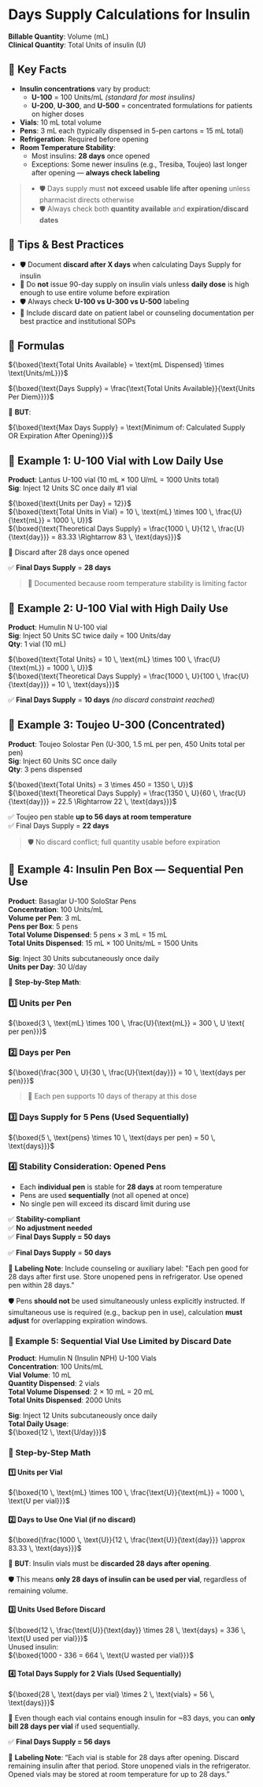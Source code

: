 # Days Supply Calculations for Insulin

**Billable Quantity**: Volume (mL)  
**Clinical Quantity**: Total Units of insulin (U)

## 🔑 Key Facts

- **Insulin concentrations** vary by product:
  - **U-100** = 100 Units/mL *(standard for most insulins)*
  - **U-200**, **U-300**, and **U-500** = concentrated formulations for patients on higher doses
- **Vials**: 10 mL total volume  
- **Pens**: 3 mL each (typically dispensed in 5-pen cartons = 15 mL total)
- **Refrigeration**: Required before opening
- **Room Temperature Stability**:
  - Most insulins: **28 days** once opened
  - Exceptions: Some newer insulins (e.g., Tresiba, Toujeo) last longer after opening — **always check labeling**

>- 🛡️ Days supply must **not exceed usable life after opening** unless pharmacist directs otherwise  
>- 🛡️ Always check both **quantity available** and **expiration/discard dates**

## 🚨 Tips & Best Practices

- 🛡️ Document **discard after X days** when calculating Days Supply for insulin
- 🚨 Do **not** issue 90-day supply on insulin vials unless **daily dose** is high enough to use entire volume before expiration
- 🛡️ Always check **U-100 vs U-300 vs U-500** labeling
- 📍 Include discard date on patient label or counseling documentation per best practice and institutional SOPs

## 🔢 Formulas

${\boxed{\text{Total Units Available} = \text{mL Dispensed} \times \text{Units/mL}}}$

${\boxed{\text{Days Supply} = \frac{\text{Total Units Available}}{\text{Units Per Diem}}}}$

🛑 **BUT**:

${\boxed{\text{Max Days Supply} = \text{Minimum of: Calculated Supply OR Expiration After Opening}}}$

## 💉 Example 1: U-100 Vial with Low Daily Use

**Product**: Lantus U-100 vial (10 mL × 100 U/mL = 1000 Units total)  
**Sig**: Inject 12 Units SC once daily #1 vial  

${\boxed{\text{Units per Day} = 12}}$  
${\boxed{\text{Total Units in Vial} = 10 \, \text{mL} \times 100 \, \frac{U}{\text{mL}} = 1000 \, U}}$  
${\boxed{\text{Theoretical Days Supply} = \frac{1000 \, U}{12 \, \frac{U}{\text{day}}} = 83.33 \Rightarrow 83 \, \text{days}}}$

🛑 Discard after 28 days once opened

✅ **Final Days Supply** = **28 days**

> 📍 Documented because room temperature stability is limiting factor

## 💉 Example 2: U-100 Vial with High Daily Use

**Product**: Humulin N U-100 vial  
**Sig**: Inject 50 Units SC twice daily = 100 Units/day  
**Qty**: 1 vial (10 mL)

${\boxed{\text{Total Units} = 10 \, \text{mL} \times 100 \, \frac{U}{\text{mL}} = 1000 \, U}}$  
${\boxed{\text{Theoretical Days Supply} = \frac{1000 \, U}{100 \, \frac{U}{\text{day}}} = 10 \, \text{days}}}$

✅ **Final Days Supply** = **10 days** *(no discard constraint reached)*

## 💉 Example 3: Toujeo U-300 (Concentrated)

**Product**: Toujeo Solostar Pen (U-300, 1.5 mL per pen, 450 Units total per pen)  
**Sig**: Inject 60 Units SC once daily  
**Qty**: 3 pens dispensed

${\boxed{\text{Total Units} = 3 \times 450 = 1350 \, U}}$  
${\boxed{\text{Theoretical Days Supply} = \frac{1350 \, U}{60 \, \frac{U}{\text{day}}} = 22.5 \Rightarrow 22 \, \text{days}}}$

✅ Toujeo pen stable **up to 56 days at room temperature**  
✅ Final Days Supply = **22 days**

> 🛡️ No discard conflict; full quantity usable before expiration

## 💉 Example 4: Insulin Pen Box — Sequential Pen Use

**Product**: Basaglar U-100 SoloStar Pens  
**Concentration**: 100 Units/mL  
**Volume per Pen**: 3 mL  
**Pens per Box**: 5 pens  
**Total Volume Dispensed**: 5 pens × 3 mL = 15 mL  
**Total Units Dispensed**: 15 mL × 100 Units/mL = 1500 Units

**Sig**: Inject 30 Units subcutaneously once daily  
**Units per Day**: 30 U/day  

🔢 **Step-by-Step Math**:

### 1️⃣ Units per Pen

${\boxed{3 \, \text{mL} \times 100 \, \frac{U}{\text{mL}} = 300 \, U \text{ per pen}}}$

### 2️⃣ Days per Pen

${\boxed{\frac{300 \, U}{30 \, \frac{U}{\text{day}}} = 10 \, \text{days per pen}}}$

> 📍 Each pen supports 10 days of therapy at this dose

### 3️⃣ Days Supply for 5 Pens (Used Sequentially)

${\boxed{5 \, \text{pens} \times 10 \, \text{days per pen} = 50 \, \text{days}}}$

### 4️⃣ Stability Consideration: Opened Pens

- Each **individual pen** is stable for **28 days** at room temperature
- Pens are used **sequentially** (not all opened at once)
- No single pen will exceed its discard limit during use

✅ **Stability-compliant**  
✅ **No adjustment needed**  
✅ **Final Days Supply = 50 days**

✅ **Final Days Supply** = **50 days**

📍 **Labeling Note**: Include counseling or auxiliary label: "Each pen good for 28 days after first use. Store unopened pens in refrigerator. Use opened pen within 28 days."

🛡️ Pens **should not** be used simultaneously unless explicitly instructed. If simultaneous use is required (e.g., backup pen in use), calculation **must adjust** for overlapping expiration windows.

### 💉 Example 5: Sequential Vial Use Limited by Discard Date

**Product**: Humulin N (Insulin NPH) U-100 Vials  
**Concentration**: 100 Units/mL  
**Vial Volume**: 10 mL  
**Quantity Dispensed**: 2 vials  
**Total Volume Dispensed**: 2 × 10 mL = 20 mL  
**Total Units Dispensed**: 2000 Units

**Sig**: Inject 12 Units subcutaneously once daily  
**Total Daily Usage**:  
${\boxed{12 \, \text{U/day}}}$

### 🔢 Step-by-Step Math

#### 1️⃣ Units per Vial

${\boxed{10 \, \text{mL} \times 100 \, \frac{\text{U}}{\text{mL}} = 1000 \, \text{U per vial}}}$

#### 2️⃣ Days to Use One Vial (if no discard)

${\boxed{\frac{1000 \, \text{U}}{12 \, \frac{\text{U}}{\text{day}}} \approx 83.33 \, \text{days}}}$

🚨 **BUT**: Insulin vials must be **discarded 28 days after opening**.

🛡️ This means **only 28 days of insulin can be used per vial**, regardless of remaining volume.

#### 3️⃣ Units Used Before Discard

${\boxed{12 \, \frac{\text{U}}{\text{day}} \times 28 \, \text{days} = 336 \, \text{U used per vial}}}$  
Unused insulin:  
${\boxed{1000 - 336 = 664 \, \text{U wasted per vial}}}$

#### 4️⃣ Total Days Supply for 2 Vials (Used Sequentially)

${\boxed{28 \, \text{days per vial} \times 2 \, \text{vials} = 56 \, \text{days}}}$

📍 Even though each vial contains enough insulin for ~83 days, you can **only bill 28 days per vial** if used sequentially.

✅ **Final Days Supply = 56 days**

📍 **Labeling Note**: “Each vial is stable for 28 days after opening. Discard remaining insulin after that period. Store unopened vials in the refrigerator. Opened vials may be stored at room temperature for up to 28 days.”
